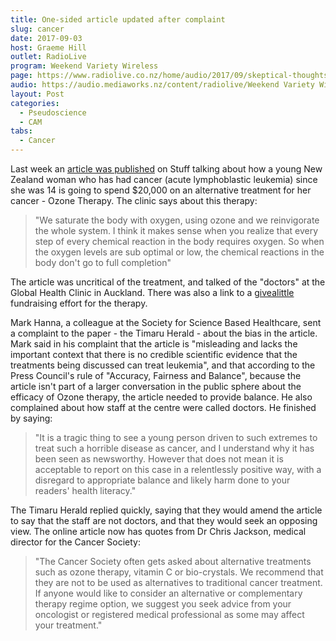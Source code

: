 ```yaml
---
title: One-sided article updated after complaint
slug: cancer
date: 2017-09-03
host: Graeme Hill
outlet: RadioLive
program: Weekend Variety Wireless
page: https://www.radiolive.co.nz/home/audio/2017/09/skeptical-thoughts-with-mark-honeychurch.html
audio: https://audio.mediaworks.nz/content/radiolive/Weekend Variety Wireless/September/03_09_17_Skeptical.mp3
layout: Post
categories:
  - Pseudoscience
  - CAM
tabs:
  - Cancer
---
```


Last week an [article was published](https://www.stuff.co.nz/life-style/well-good/96117240/former-timaru-woman-battling-leukemia-for-the-third-time) on Stuff talking about how a young New Zealand woman who has had cancer (acute lymphoblastic leukemia) since she was 14 is going to spend $20,000 on an alternative treatment for her cancer - Ozone Therapy. The clinic says about this therapy:

<!-- more -->

> "We saturate the body with oxygen, using ozone and we reinvigorate the whole system. I think it makes sense when you realize that every step of every chemical reaction in the body requires oxygen. So when the oxygen levels are sub optimal or low, the chemical reactions in the body don't go to full completion"

The article was uncritical of the treatment, and talked of the "doctors" at the Global Health Clinic in Auckland. There was also a link to a [givealittle](https://givealittle.co.nz/cause/hope4hope) fundraising effort for the therapy.

Mark Hanna, a colleague at the Society for Science Based Healthcare, sent a complaint to the paper - the Timaru Herald - about the bias in the article. Mark said in his complaint that the article is "misleading and lacks the important context that there is no credible scientific evidence that the treatments being discussed can treat leukemia", and that according to the Press Council's rule of "Accuracy, Fairness and Balance", because the article isn't part of a larger conversation in the public sphere about the efficacy of Ozone therapy, the article needed to provide balance. He also complained about how staff at the centre were called doctors. He finished by saying:

> "It is a tragic thing to see a young person driven to such extremes to treat such a horrible disease as cancer, and I understand why it has been seen as newsworthy. However that does not mean it is acceptable to report on this case in a relentlessly positive way, with a disregard to appropriate balance and likely harm done to your readers' health literacy."

The Timaru Herald replied quickly, saying that they would amend the article to say that the staff are not doctors, and that they would seek an opposing view. The online article now has quotes from Dr Chris Jackson, medical director for the Cancer Society:

> "The Cancer Society often gets asked about alternative treatments such as ozone therapy, vitamin C or bio-crystals. We recommend that they are not to be used as alternatives to traditional cancer treatment. If anyone would like to consider an alternative or complementary therapy regime option, we suggest you seek advice from your oncologist or registered medical professional as some may affect your treatment."
